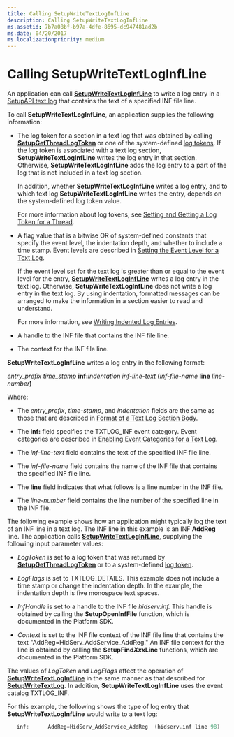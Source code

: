 ```yaml
---
title: Calling SetupWriteTextLogInfLine
description: Calling SetupWriteTextLogInfLine
ms.assetid: 7b7a08bf-b97a-4dfe-8695-dc947481ad2b
ms.date: 04/20/2017
ms.localizationpriority: medium
---
```


# Calling SetupWriteTextLogInfLine


An application can call [**SetupWriteTextLogInfLine**](https://msdn.microsoft.com/library/windows/hardware/ff552236) to write a log entry in a [SetupAPI text log](setupapi-text-logs.md) that contains the text of a specified INF file line.

To call **SetupWriteTextLogInfLine**, an application supplies the following information:

-   The log token for a section in a text log that was obtained by calling [**SetupGetThreadLogToken**](https://msdn.microsoft.com/library/windows/hardware/ff552211) or one of the system-defined [log tokens](log-tokens.md). If the log token is associated with a text log section, **SetupWriteTextLogInfLine** writes the log entry in that section. Otherwise, **SetupWriteTextLogInfLine** adds the log entry to a part of the log that is not included in a text log section.

    In addition, whether **SetupWriteTextLogInfLine** writes a log entry, and to which text log **SetupWriteTextLogInfLine** writes the entry, depends on the system-defined log token value.

    For more information about log tokens, see [Setting and Getting a Log Token for a Thread](setting-and-getting-a-log-token-for-a-thread.md).

-   A flag value that is a bitwise OR of system-defined constants that specify the event level, the indentation depth, and whether to include a time stamp. Event levels are described in [Setting the Event Level for a Text Log](setting-the-event-level-for-a-text-log.md).

    If the event level set for the text log is greater than or equal to the event level for the entry, [**SetupWriteTextLogInfLine**](https://msdn.microsoft.com/library/windows/hardware/ff552236) writes a log entry in the text log. Otherwise, **SetupWriteTextLogInfLine** does not write a log entry in the text log. By using indentation, formatted messages can be arranged to make the information in a section easier to read and understand.

    For more information, see [Writing Indented Log Entries](writing-indented-log-entries.md).

-   A handle to the INF file that contains the INF file line.

-   The context for the INF file line.

**SetupWriteTextLogInfLine** writes a log entry in the following format:

*entry_prefix time_stamp* **inf:**<em>indentation inf-line-text</em> **(**<em>inf-file-name</em> **line** <em>line-number</em>**)**

Where:

-   The *entry_prefix*, *time-stamp*, and *indentation* fields are the same as those that are described in [Format of a Text Log Section Body](format-of-a-text-log-section-body.md).

-   The **inf:** field specifies the TXTLOG_INF event category. Event categories are described in [Enabling Event Categories for a Text Log](enabling-event-categories-for-a-text-log.md).

-   The *inf-line-text* field contains the text of the specified INF file line.

-   The *inf-file-name* field contains the name of the INF file that contains the specified INF file line.

-   The **line** field indicates that what follows is a line number in the INF file.

-   The *line-number* field contains the line number of the specified line in the INF file.

The following example shows how an application might typically log the text of an INF line in a text log. The INF line in this example is an INF **AddReg** line. The application calls [**SetupWriteTextLogInfLine**](https://msdn.microsoft.com/library/windows/hardware/ff552236), supplying the following input parameter values:

-   *LogToken* is set to a log token that was returned by [**SetupGetThreadLogToken**](https://msdn.microsoft.com/library/windows/hardware/ff552211) or to a system-defined [log token](log-tokens.md).

-   *LogFlags* is set to TXTLOG_DETAILS. This example does not include a time stamp or change the indentation depth. In the example, the indentation depth is five monospace text spaces.

-   *InfHandle* is set to a handle to the INF file *hidserv.inf.* This handle is obtained by calling the **SetupOpenInfFile** function, which is documented in the Platform SDK.

-   *Context* is set to the INF file context of the INF file line that contains the text "AddReg=HidServ_AddService_AddReg." An INF file context for the line is obtained by calling the **SetupFind*Xxx*Line** functions, which are documented in the Platform SDK.

The values of *LogToken* and *LogFlags* affect the operation of [**SetupWriteTextLogInfLine**](https://msdn.microsoft.com/library/windows/hardware/ff552236) in the same manner as that described for [**SetupWriteTextLog**](https://msdn.microsoft.com/library/windows/hardware/ff552218). In addition, **SetupWriteTextLogInfLine** uses the event catalog TXTLOG_INF.

For this example, the following shows the type of log entry that **SetupWriteTextLogInfLine** would write to a text log:

```cpp
   inf:      AddReg=HidServ_AddService_AddReg  (hidserv.inf line 98)
```

 

 





